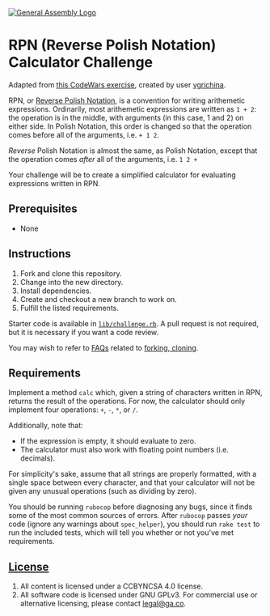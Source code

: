 [![General Assembly Logo](https://camo.githubusercontent.com/1a91b05b8f4d44b5bbfb83abac2b0996d8e26c92/687474703a2f2f692e696d6775722e636f6d2f6b6538555354712e706e67)](https://generalassemb.ly/education/web-development-immersive)

# RPN (Reverse Polish Notation) Calculator Challenge

Adapted from [this CodeWars exercise](http://www.codewars.com/kata/reverse-polish-notation-calculator/ruby),
 created by user [vgrichina](http://www.codewars.com/users/vgrichina).

RPN, or [Reverse Polish Notation](https://en.wikipedia.org/wiki/Reverse_Polish_notation),
 is a convention for writing arithemetic expressions.
Ordinarily, most arithemetic expressions are written as `1 + 2`: the operation
 is in the middle, with arguments (in this case, 1 and 2) on either side.
In Polish Notation, this order is changed so that the operation comes
 before all of the arguments, i.e. `+ 1 2`.

_Reverse_ Polish Notation is almost the same, as Polish Notation, except that
 the operation comes _after_ all of the arguments, i.e. `1 2 +`

Your challenge will be to create a simplified calculator for evaluating
 expressions written in RPN.

## Prerequisites

-   None

## Instructions

1.  Fork and clone this repository.
1.  Change into the new directory.
1.  Install dependencies.
1.  Create and checkout a new branch to work on.
1.  Fulfill the listed requirements.

Starter code is available in [`lib/challenge.rb`](lib/challenge.rb). A pull
request is not required, but it is necessary if you want a code review.

You may wish to refer to [FAQs](https://github.com/ga-wdi-boston/meta/wiki/)
related to [forking,
cloning](https://github.com/ga-wdi-boston/meta/wiki/ForkAndClone).

## Requirements

Implement a method `calc` which, given a string of characters written in RPN,
 returns the result of the operations.
For now, the calculator should only implement four operations: `+`, `-`, `*`,
 or `/`.

Additionally, note that:

-   If the expression is empty, it should evaluate to zero.
-   The calculator must also work with floating point numbers (i.e. decimals).

For simplicity's sake, assume that all strings are properly formatted, with
 a single space between every character, and that your calculator will not be
 given any unusual operations (such as dividing by zero).

You should be running `rubocop` before diagnosing any bugs, since it finds
 some of the most common sources of errors.
After `rubocop` passes _your_ code (ignore any warnings about `spec_helper`),
 you should run `rake test` to run the included tests, which will tell you
 whether or not you've met requirements.

## [License](LICENSE)

1.  All content is licensed under a CC­BY­NC­SA 4.0 license.
1.  All software code is licensed under GNU GPLv3. For commercial use or
     alternative licensing, please contact legal@ga.co.
